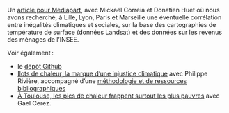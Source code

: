 Un [article pour
Mediapart](https://www.mediapart.fr/journal/ecologie/120823/inegalites-climatiques-comment-les-riches-accaparent-les-espaces-verts),
avec Mickaël Correia et Donatien Huet où nous avons recherché, à Lille, Lyon, Paris et Marseille une éventuelle corrélation entre
inégalités climatiques et sociales, sur la base des cartographies de température de surface (données
Landsat) et des données sur les revenus des ménages de l’INSEE. 


Voir également :
- le [dépôt Github](https://github.com/cedricr/icu-mediapart)
- [Ilots de chaleur, la marque d’une injustice
  climatique](https://www.visionscarto.net/ilots-de-chaleur) avec Philippe Rivière, accompagné d’une 
  [méthodologie et de ressources bibliographiques](https://observablehq.com/@cedricr/ilots-de-chaleur)
- [À Toulouse, les pics de chaleur frappent surtout les plus pauvres](https://www.mediacites.fr/decryptage/toulouse/2023/09/04/a-toulouse-les-pics-de-chaleur-frappent-surtout-les-plus-pauvres/) avec Gael Cerez.
